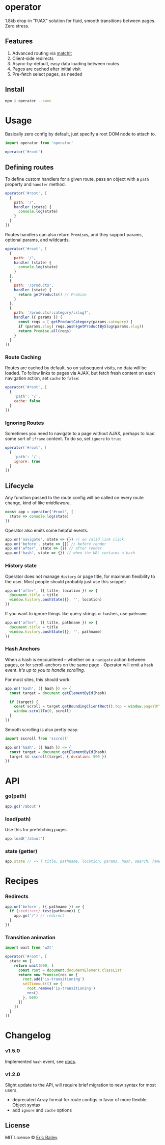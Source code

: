# operator
1.8kb drop-in "PJAX" solution for fluid, smooth transitions between pages. Zero stress.

## Features
1. Advanced routing via [matchit](https://github.com/lukeed/matchit)
2. Client-side redirects
3. Async-by-default, easy data loading between routes
4. Pages are cached after initial visit
5. Pre-fetch select pages, as needed

## Install
```bash
npm i operator --save
```

# Usage
Basically zero config by default, just specify a root DOM node to attach to.
```javascript
import operator from 'operator'

operator('#root')
```

## Defining routes
To define custom handlers for a given route, pass an object with a `path`
property and `handler` method.
```javascript
operator('#root', [
  {
    path: '/',
    handler (state) {
      console.log(state)
    }
  }
])
```

Routes handlers can also return `Promise`s, and they support params, optional
params, and wildcards.
```javascript
operator('#root', [
  {
    path: '/',
    handler (state) {
      console.log(state)
    }
  },
  {
    path: '/products',
    handler (state) {
      return getProducts() // Promise
    }
  },
  {
    path: '/products/:category/:slug?',
    handler ({ params }) {
      const reqs = [ getProductCategory(params.category) ]
      if (params.slug) reqs.push(getProductBySlug(params.slug))
      return Promise.all(reqs)
    }
  }
])
```

### Route Caching
Routes are cached by default, so on subsequent visits, no data will be loaded.
To follow links to pages via AJAX, but fetch fresh content on each navigation
action, set `cache` to `false`:
```javascript
operator('#root', [
  {
    'path': '/',
    cache: false
  }
])
```

### Ignoring Routes
Sometimes you need to navigate to a page without AJAX, perhaps to load some sort
of `iframe` content. To do so, set `ignore` to `true`:
```javascript
operator('#root', [
  {
    'path': '/',
    ignore: true
  }
])
```

## Lifecycle
Any function passed to the route config will be called on every route change,
kind of like *middleware*.
```javascript
const app = operator('#root', [
  state => console.log(state)
])
```

Operator also emits some helpful events.
```javascript
app.on('navigate', state => {}) // on valid link click
app.on('before', state => {}) // before render
app.on('after', state => {}) // after render
app.on('hash', state => {}) // when the URL contains a hash
```

### History state
Operator does not manage `History` or page title, for maximum flexibility to the
user. Most people should probably just use this snippet:
```javascript
app.on('after', ({ title, location }) => {
  document.title = title
  window.history.pushState({}, '', location)
})
```

If you want to ignore things like query strings or hashes, use `pathname`:
```javascript
app.on('after', ({ title, pathname }) => {
  document.title = title
  window.history.pushState({}, '', pathname)
})
```

### Hash Anchors
When a hash is encountered – whether on a `navigate` action between pages, or
for scroll-anchors on the same page - Operator will emit a `hash` event. *It's
  up to you to handle scrolling.*

For most sites, this should work:
```javascript
app.on('hash', ({ hash }) => {
  const target = document.getElementById(hash)

  if (target) {
    const scroll = target.getBoundingClientRect().top + window.pageYOffset
    window.scrollTo(0, scroll)
  }
})
```

Smooth scrolling is also pretty easy:
```javascript
import sscroll from 'sscroll'

app.on('hash', ({ hash }) => {
  const target = document.getElementById(hash)
  target && sscroll(target, { duration: 500 })
})
```

# API
### go(path)
```javascript
app.go('/about')
```

### load(path)
Use this for prefetching pages.
```javascript
app.load('/about')
```

### state (getter)
```javascript
app.state // => { title, pathname, location, params, hash, search, handler }
```

# Recipes
### Redirects
```javascript
app.on('before', ({ pathname }) => {
  if (/redirect/.test(pathname)) {
    app.go('/') // redirect
  }
})
```

### Transition animation
```javascript
import wait from 'w2t'

operator('#root', [
  state => {
    return wait(600, [
      const root = document.documentElement.classList
      return new Promise(res => {
        root.add('is-transitioning')
        setTimeout(() => {
          root.remove('is-transitioning')
          res()
        }, 600)
      })
    ])
  }
])
```

# Changelog
### v1.5.0
Implemented `hash` event, see [docs](#hash-anchors).

### v1.2.0
Slight update to the API, will require brief migration to new syntax for most
users.
- deprecated Array format for route configs in favor of more flexible Object
  syntax
- add `ignore` and `cache` options

## License
MIT License © [Eric Bailey](https://estrattonbailey.com)
